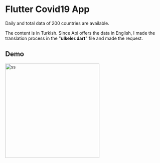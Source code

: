 # Flutter Covid19 App
  
Daily and total data of 200 countries are available.

The content is in Turkish. Since Api offers the data in English, I made the translation process in the "**ulkeler.dart**" file and made the request.

## Demo
<img  src="https://user-images.githubusercontent.com/47374969/80651098-e6720a80-8a7d-11ea-8ea6-d24125d153a3.gif" alt="ss" width="300"/>
